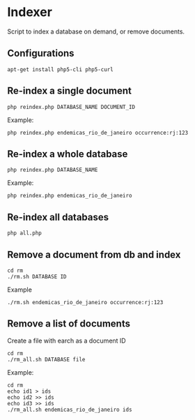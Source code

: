 # Indexer

Script to index a database on demand, or remove documents.

## Configurations

    apt-get install php5-cli php5-curl

## Re-index a single document

    php reindex.php DATABASE_NAME DOCUMENT_ID

Example:

    php reindex.php endemicas_rio_de_janeiro occurrence:rj:123

## Re-index a whole database

    php reindex.php DATABASE_NAME

Example:

    php reindex.php endemicas_rio_de_janeiro


## Re-index all databases

    php all.php

## Remove a document from db and index

    cd rm
    ./rm.sh DATABASE ID

Example

    ./rm.sh endemicas_rio_de_janeiro occurrence:rj:123

## Remove a list of documents

Create a file with earch as a document ID

    cd rm
    ./rm_all.sh DATABASE file

Example:

    cd rm
    echo id1 > ids
    echo id2 >> ids
    echo id3 >> ids
    ./rm_all.sh endemicas_rio_de_janeiro ids

    



